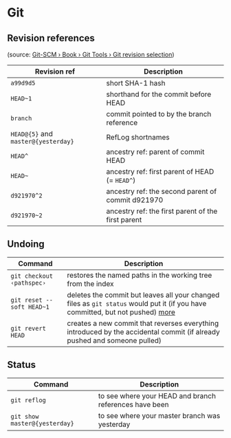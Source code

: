# Git

## Revision references

(source: [Git-SCM › Book › Git Tools › Git revision selection](http://git-scm.com/book/en/Git-Tools-Revision-Selection))

|Revision ref|Description|
|---|---|
|`a99d9d5`|short SHA-1 hash|
|`HEAD~1`|shorthand for the commit before HEAD|
|`branch`|commit pointed to by the branch reference|
|`HEAD@{5}` and `master@{yesterday}`|RefLog shortnames|
|`HEAD^`|ancestry ref: parent of commit HEAD|
|`HEAD~`|ancestry ref: first parent of HEAD (= `HEAD^`)|
|`d921970^2`|ancestry ref: the second parent of commit d921970|
|`d921970~2`|ancestry ref: the first parent of the first parent |(the grandparent)

## Undoing

|Command|Description|
|---|---|
|`git checkout ‹pathspec›`|restores the named paths in the working tree from the index|
|`git reset --soft HEAD~1`|deletes the commit but leaves all your changed files as `git status` would put it (if you have committed, but not pushed) [more](http://nakkaya.com/2009/09/24/git-delete-last-commit/)|
|`git revert HEAD`|creates a new commit that reverses everything introduced by the accidental commit (if already pushed and someone pulled)|

## Status

|Command|Description|
|---|---|
|`git reflog`|to see where your HEAD and branch references have been|
|`git show master@{yesterday}`|to see where your master branch was yesterday|
